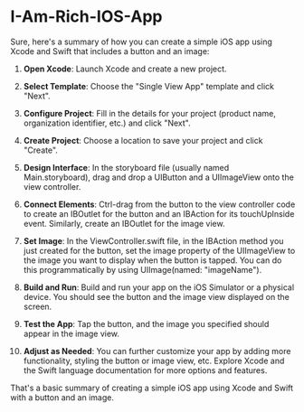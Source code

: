# I-Am-Rich-IOS-App

Sure, here's a summary of how you can create a simple iOS app using Xcode and Swift that includes a button and an image:

1. **Open Xcode**: Launch Xcode and create a new project.

2. **Select Template**: Choose the "Single View App" template and click "Next".

3. **Configure Project**: Fill in the details for your project (product name, organization identifier, etc.) and click "Next".

4. **Create Project**: Choose a location to save your project and click "Create".

5. **Design Interface**: In the storyboard file (usually named Main.storyboard), drag and drop a UIButton and a UIImageView onto the view controller.

6. **Connect Elements**: Ctrl-drag from the button to the view controller code to create an IBOutlet for the button and an IBAction for its touchUpInside event. Similarly, create an IBOutlet for the image view.

7. **Set Image**: In the ViewController.swift file, in the IBAction method you just created for the button, set the image property of the UIImageView to the image you want to display when the button is tapped. You can do this programmatically by using UIImage(named: "imageName").

8. **Build and Run**: Build and run your app on the iOS Simulator or a physical device. You should see the button and the image view displayed on the screen.

9. **Test the App**: Tap the button, and the image you specified should appear in the image view.

10. **Adjust as Needed**: You can further customize your app by adding more functionality, styling the button or image view, etc. Explore Xcode and the Swift language documentation for more options and features.

That's a basic summary of creating a simple iOS app using Xcode and Swift with a button and an image.
